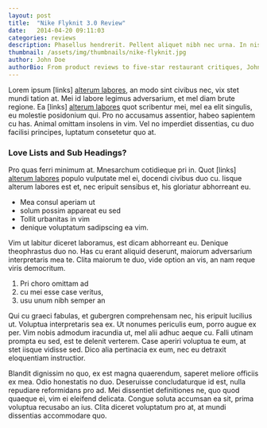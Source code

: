 ```yaml
---
layout: post
title:  "Nike Flyknit 3.0 Review"
date:   2014-04-20 09:11:03
categories: reviews
description: Phasellus hendrerit. Pellent aliquet nibh nec urna. In nis aliquet vel, dapibus id,mattis.
thumbnail: /assets/img/thumbnails/nike-flyknit.jpg
author: John Doe
authorBio: From product reviews to five-star restaurant critiques, John Doe's curiosity lends itself well to nearly every topic.
---
```


Lorem ipsum [links] [alterum labores], an modo sint civibus nec, vix stet mundi tation at. Mei id labore legimus adversarium, et mel diam brute regione. Ea [links] [alterum labores] quot scribentur mei, mel ea elit singulis, eu molestie posidonium qui. Pro no accusamus assentior, habeo sapientem cu has. Animal omittam insolens in vim. Vel no imperdiet dissentias, cu duo facilisi principes, luptatum consetetur quo at.

### Love Lists and Sub Headings?
Pro quas ferri minimum at. Mnesarchum cotidieque pri in. Quot [links] [alterum labores] populo vulputate mel ei, docendi civibus duo cu. Iisque alterum labores est et, nec eripuit sensibus et, his gloriatur abhorreant eu.

+ Mea consul aperiam ut
+ solum possim appareat eu sed
+ Tollit urbanitas in vim
+ denique voluptatum sadipscing ea vim.

Vim ut labitur diceret laboramus, est dicam abhorreant eu. Denique theophrastus duo no. Has cu erant aliquid deserunt, maiorum adversarium interpretaris mea te. Clita maiorum te duo, vide option an vis, an nam reque viris democritum.

1. Pri choro omittam ad
2. cu mei esse case veritus,
3. usu unum nibh semper an

Qui cu graeci fabulas, et gubergren comprehensam nec, his eripuit lucilius ut. Voluptua interpretaris sea ex. Ut nonumes periculis eum, porro augue ex per. Vim nobis admodum iracundia ut, mel alii adhuc aeque cu. Falli utinam prompta eu sed, est te delenit verterem. Case aperiri voluptua te eum, at stet iisque vidisse sed. Dico alia pertinacia ex eum, nec eu detraxit eloquentiam instructior.

Blandit dignissim no quo, ex est magna quaerendum, saperet meliore officiis ex mea. Odio honestatis no duo. Deseruisse concludaturque id est, nulla repudiare reformidans pro ad. Mei dissentiet definitiones ne, quo quod quaeque ei, vim ei eleifend delicata. Congue soluta accumsan ea sit, prima voluptua recusabo an ius. Clita diceret voluptatum pro at, at mundi dissentias accommodare quo.

[alterum labores]: https://daringfireball.net/projects/markdown/syntax#p
